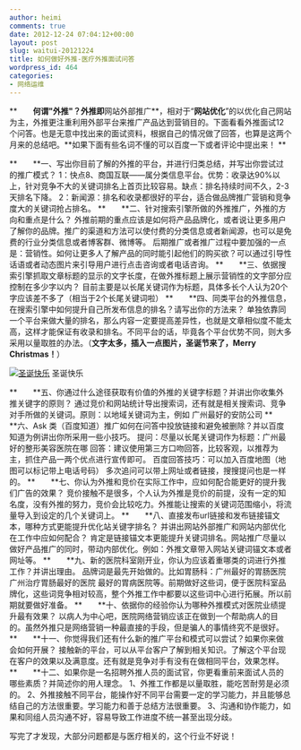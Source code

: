 ```yaml
---
author: heimi
comments: true
date: 2012-12-24 07:04:12+00:00
layout: post
slug: waitui-20121224
title: 如何做好外推-医疗外推面试问答
wordpress_id: 464
categories:
- 网络运维
---
```


**　　**何谓"**外推**"？外推即**网站外部推广**，相对于“**网站优化**”的以优化自己网站为主，外推更注重利用外部平台来推广产品达到营销目的。下面看看外推面试12个问答。也是无意中找出来的面试资料，根据自己的情况做了回答，也算是这两个月来的总结吧。**如果下面有些名词不懂的可以百度一下或者评论中提出来！
**

**　　**一、写出你目前了解的外推的平台，并进行归类总结，并写出你尝试过的推广模式？
1：快点8、商国互联——属分类信息平台。优势：收录达90%以上，针对竞争不大的关键词排名上首页比较容易。缺点：排名持续时间不久，2-3天排名下降。
2：新闻源：排名和收录都很好的平台，适合做品牌推广营销和竞争度大的关键词抢占排名。
**　　**二、针对搜索引擎所做的外推推广，外推的方向和重点是什么？
外推前期的重点应该是如何将产品品牌化，或者说让更多用户了解你的品牌。推广的渠道和方法可以使付费的分类信息或者新闻源，也可以是免费的行业分类信息或者博客群、微博等。
后期推广或者推广过程中要加强的一点是：营销性。如何让更多人了解产品的同时能引起他们的购买欲？可以通过引导性话语或者动态图片来引导用户进行点击咨询或者电话咨询。
**　　**三、依据搜索引擎抓取文章标题的显示的文字长度，在做外推标题上展示营销性的文字部分应控制在多少字以内？
目前主要是以长尾关键词作为标题，具体多长个人认为20个字应该差不多了（相当于2个长尾关键词啦）
**　　**四、同类平台的外推信息，在搜索引擎中如何提升自己所发布信息的排名？请写出你的方法来？
单独依靠同一个平台来做大量的排名，那么内容一定要提高差异性，也就是文章相似度不能太高，这样才能保证有收录和排名。不同平台的话，毕竟各个平台优势不同，则大多采用以量取胜的办法。（**文字太多，插入一点图片，圣诞节来了，Merry Christmas！**）

[![圣诞快乐](http://w112986.s72.chinaccnet.cn/wp-content/uploads/2012/12/4112016_225929099926_2.jpg)](http://w112986.s72.chinaccnet.cn/workplace/waitui-20121224/attachment/4112016_225929099926_2/#main) 圣诞快乐

**　　**五、你通过什么途径获取有价值的外推的关键字标题？并讲出你收集外推关键字的原则？
通过竞价和网站统计导出搜索词，还有就是相关搜索词、竞争对手所做的关键词。原则：以地域关键词为主，例如 广州最好的安防公司
**　　**六、Ask 类（百度知道）推广如何在问答中投放链接和避免被删除？并以百度知道为例讲出你所采用一些小技巧。
提问：尽量以长尾关键词作为标题：广州最好的整形美容医院在哪
回答：建议使用第三方口吻回答，比较客观，以推荐为主，抓住产品一两个优点进行宣传即可。
百度回答技巧：可以加入百度地图（地图可以标记带上电话号码）
多次追问可以带上网址或者链接，搜搜提问也是一样的。
**　　**七、你认为外推和竞价在实际工作中，应如何配合能更好的提升我们广告的效果？
竞价接触不是很多，个人认为外推是竞价的前提，没有一定的知名度，没有外推的努力，竞价会比较吃力。外推能让搜索的关键词范围缩小，将流量导入到设定的几个关键词上。
**　　**八、直接发布url链接和发布链接锚文本，哪种方式更能提升优化站关键字排名？ 并讲出网站外部推广和网站内部优化在工作中应如何配合？
肯定是链接锚文本更能提升关键词排名。网站推广尽量以做好产品推广的同时，带动内部优化。例如：外推文章带入网站关键词锚文本或者网址等。
**　　**九、新的医院科室刚开业，你认为应该着重哪类的词进行外推工作？并讲出理由。
品牌词是最先开始做的。比如胃肠科：广州最好的胃肠医院 广州治疗胃肠最好的医院 最好的胃病医院等。前期做好这些词，便于医院科室品牌化，这些词竞争相对较高，整个外推工作中都要以这些词中心进行拓展。所以前期就要做好准备。
**　　**十、依据你的经验你认为哪种外推模式对医院业绩提升最有效果？
以病人为中心吧，医院网络营销应该正在做到一个帮助病人的目的。虽然外推只是网络营销一种最直接的手段，但是骗人的事情终究不是很好。
**　　**十一、你觉得我们还有什么新的推广平台和模式可以尝试？如果你来做会如何开展？
接触新的平台，可以从平台客户了解到相关知识。了解这个平台现在客户的效果以及满意度。还有就是竞争对手有没有在做相同平台，效果怎样。
**　　**十二、如果你是一名招聘外推人员的面试官，你更看重前来面试人员的哪些素质？并简述你的用人理念。
1、外推工作都是以量取胜，能吃苦耐劳是必须的。
2、外推接触不同平台，能操作好不同平台需要一定的学习能力，并且能够总结自己的方法很重要。学习能力和善于总结方法很重要。
3、沟通和协作能力，如果和同组人员沟通不好，容易导致工作进度不统一甚至出现分歧。

写完了才发现，大部分问题都是与医疗相关的，这个行业不好说！
